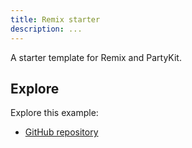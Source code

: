 ```yaml
---
title: Remix starter
description: ...
---
```


A starter template for Remix and PartyKit.

## Explore

Explore this example:

- [GitHub repository](https://github.com/partykit/remix-starter)